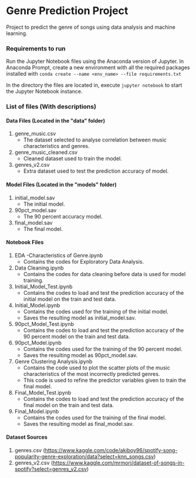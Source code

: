 # Genre Prediction Project
Project to predict the genre of songs using data analysis and machine learning.

### Requirements to run
Run the Jupyter Notebook files using the Anaconda version of Jupyter.
In Anaconda Prompt, create a new environment with all the required packages installed with 
`conda create --name <env_name> --file requirements.txt`

In the directory the files are located in, execute `jupyter notebook` to start the Jupyter Notebook instance.

### List of files (With descriptions)

#### Data Files (Located in the "data" folder)
1. genre_music.csv
    - The dataset selected to analyse correlation between music characteristics and genres.
2. genre_music_cleaned.csv
    - Cleaned dataset used to train the model.
3. genres_v2.csv
    - Extra dataset used to test the prediction accuracy of model.

#### Model Files (Located in the "models" folder)
1. initial_model.sav
    - The initial model.
2. 90pct_model.sav
    - The 90 percent accuracy model.
3. final_model.sav
    - The final model.

#### Notebook Files
1. EDA -Characteristics of Genre.ipynb
    - Contains the codes for Exploratory Data Analysis.
2. Data Cleaning.ipynb
    - Contains the codes for data cleaning before data is used for model training.
3. Initial_Model_Test.ipynb
    - Contains the codes to load and test the prediction accuracy of the initial model on the train and test data.
4. Initial_Model.ipynb
    - Contains the codes used for the training of the initial model.
    - Saves the resulting model as initial_model.sav.
5. 90pct_Model_Test.ipynb
    - Contains the codes to load and test the prediction accuracy of the 90 percent model on the train and test data.
6. 90pct_Model.ipynb
    - Contains the codes used for the training of the 90 percent model.
    - Saves the resulting model as 90pct_model.sav.
7. Genre Clustering Analysis.ipynb
    - Contains the code used to plot the scatter plots of the music characteristics of the most incorrectly predicted genres.
    - This code is used to refine the predictor variables given to train the final model.
8. Final_Model_Test.ipynb
    - Contains the codes to load and test the prediction accuracy of the final model on the train and test data.
9. Final_Model.ipynb
    - Contains the codes used for the training of the final model.
    - Saves the resulting model as final_model.sav.
    
#### Dataset Sources
1. genres.csv (https://www.kaggle.com/code/akiboy96/spotify-song-popularity-genre-exploration/data?select=knn_songs.csv)
2. genres_v2.csv (https://www.kaggle.com/mrmorj/dataset-of-songs-in-spotify?select=genres_v2.csv)
